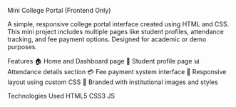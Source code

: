 Mini College Portal (Frontend Only)

A simple, responsive college portal interface created using HTML and CSS. This mini project includes multiple pages like student profiles, attendance tracking, and fee payment options. Designed for academic or demo purposes.

Features
🏠 Home and Dashboard page
👤 Student profile page
📊 Attendance details section
💳 Fee payment system interface
📱 Responsive layout using custom CSS
🎨 Branded with institutional images and styles

Technologies Used
HTML5
CSS3
JS
